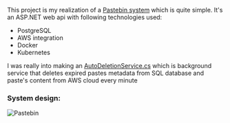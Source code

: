 This project is my realization of a [Pastebin system](https://en.wikipedia.org/wiki/Pastebin) which is quite simple. It's an ASP.NET web api with following technologies used:
+ PostgreSQL
+ AWS integration
+ Docker
+ Kubernetes

I was really into making an [AutoDeletionService.cs](https://github.com/merlin7337/Pastebin/blob/main/Pastebin/Services/AutoDeletionService.cs) which is background service that deletes expired pastes metadata from SQL database and paste's content from AWS cloud every minute

### System design:
![Pastebin](https://github.com/merlin7337/Pastebin/assets/112899660/e23af716-2514-4d1e-bd88-aaed2b7f9c9e)

